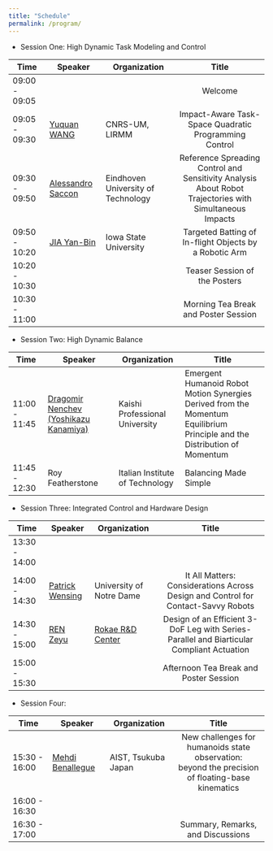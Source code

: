 ```yaml
---
title: "Schedule"
permalink: /program/
---
```


  * Session One: High Dynamic Task Modeling and Control

| Time             | Speaker          | Organization |                   Title                                      |
| -----------------| -----------------|------------- | :-------------------------------------------------------------:|
| 09:00 - 09:05    |                  |              |     Welcome                                                  |
| 09:05 - 09:30    |  [Yuquan WANG](https://ywang-robotics.github.io/)     | CNRS-UM, LIRMM | Impact-Aware Task-Space Quadratic Programming Control       |
| 09:30 - 09:50    |  [Alessandro Saccon](/speakers/saccon)    | Eindhoven University of Technology    | Reference Spreading Control and Sensitivity Analysis <br/>About Robot Trajectories with Simultaneous Impacts |
| 09:50 - 10:20    | [JIA Yan-Bin](/speakers/yan-bin/) | Iowa State University  | Targeted Batting of In-flight Objects by a Robotic Arm |
| 10:20 - 10:30    |                  |              |     Teaser Session of the Posters                            |
| 10:30 - 11:00    |                  |              |     Morning Tea Break and Poster Session                     |


  * Session Two: High Dynamic Balance
  
| Time             | Speaker          | Organization |                   Title                                      |
| -----------------| -----------------|------------- | -------------------------------------------------------------|
| 11:00 - 11:45    |  [Dragomir Nenchev (Yoshikazu Kanamiya)](/speakers/nenchev/)   |  Kaishi Professional University | Emergent Humanoid Robot Motion Synergies <br/>Derived from the Momentum Equilibrium Principle and the Distribution of Momentum                                                             |
| 11:45 - 12:30    |  Roy Featherstone       | Italian Institute of Technology       |  Balancing Made Simple                                                            |


  * Session Three: Integrated Control and Hardware Design 
  
| Time             | Speaker          | Organization |                   Title                                      |
| -----------------| -----------------|------------- | :-------------------------------------------------------------:|
| 13:30 - 14:00    |                  |              |                                                              |
| 14:00 - 14:30    | [Patrick Wensing](/speakers/patrick)  | University of Notre Dame       |  It All Matters: Considerations Across Design and Control for Contact-Savvy Robots                                                            |
| 14:30 - 15:00    | [REN Zeyu](/speakers/zeyu) | [Rokae R&D Center](https://www.rokae.com/) | Design of an Efficient 3-DoF Leg with Series-Parallel and Biarticular Compliant Actuation                                  |
| 15:00 - 15:30    |                  |              |     Afternoon Tea Break and Poster Session                   |

 
   * Session Four:  
   
| Time             | Speaker          | Organization |                   Title                                      |
| -----------------| -----------------|------------- | :-------------------------------------------------------------:|
| 15:30 - 16:00    | [Mehdi Benallegue](/speakers/benallegue)| AIST, Tsukuba Japan |    New challenges for humanoids state observation: <br/>beyond the precision of floating-base kinematics                    |
| 16:00 - 16:30    |                  |              |                                                              |
| 16:30 - 17:00    |                  |              |   Summary, Remarks, and Discussions                          |

